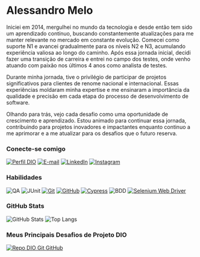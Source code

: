 

# Alessandro Melo
Iniciei em 2014, mergulhei no mundo da tecnologia e desde então tem sido um aprendizado contínuo, buscando constantemente atualizações para me manter relevante no mercado em constante evolução. Comecei como suporte N1 e avancei gradualmente para os níveis N2 e N3, acumulando experiência valiosa ao longo do caminho. Após essa jornada inicial, decidi fazer uma transição de carreira e entrei no campo dos testes, onde venho atuando com paixão nos últimos 4 anos como analista de testes.

Durante minha jornada, tive o privilégio de participar de projetos significativos para clientes de renome nacional e internacional. Essas experiências moldaram minha expertise e me ensinaram a importância da qualidade e precisão em cada etapa do processo de desenvolvimento de software.

Olhando para trás, vejo cada desafio como uma oportunidade de crescimento e aprendizado. Estou animado para continuar essa jornada, contribuindo para projetos inovadores e impactantes enquanto continuo a me aprimorar e a me atualizar para os desafios que o futuro reserva.

### Conecte-se comigo
[![Perfil DIO](https://img.shields.io/badge/-Meu%20Perfil%20na%20DIO-30A3DC?style=for-the-badge)](https://www.dio.me/users/1986_alessandro)
[![E-mail](https://img.shields.io/badge/-Email-000?style=for-the-badge&logo=microsoft-outlook&logoColor=E94D5F)](mailto:1986.alessandro@gmail.com)
[![LinkedIn](https://img.shields.io/badge/-LinkedIn-000?style=for-the-badge&logo=linkedin&logoColor=30A3DC)](https://www.linkedin.com/in/alessandro-melo-03041855/)
[![Instagram](https://img.shields.io/badge/-Instagram-000?style=for-the-badge&logo=instagram&logoColor=)](https://www.instagram.com/alessandromeloqa/)

### Habilidades
![QA](https://img.shields.io/badge/qa-000?style=for-the-badge&logo=qa)
![JUnit](https://img.shields.io/badge/JUnit-000?style=for-the-badge&logo=junit5)
[![Git](https://img.shields.io/badge/Git-000?style=for-the-badge&logo=git&logoColor=E94D5F)](https://git-scm.com/doc) 
[![GitHub](https://img.shields.io/badge/GitHub-000?style=for-the-badge&logo=github&logoColor=30A3DC)](https://docs.github.com/)
[![Cypress](https://img.shields.io/badge/cypress-000?style=for-the-badge&logo=cypress&logoColor=30A3DC)](https://www.cypress.io/)
![BDD](https://img.shields.io/badge/bdd-000?style=for-the-badge&logo=bdd&logoColor=30A3DC)
[![Selenium Web Driver](https://img.shields.io/badge/selenium-000?style=for-the-badge&logo=selenium&logoColor=30A3DC)](https://www.selenium.dev/documentation/webdriver/)

### GitHub Stats
![GitHub Stats](https://github-readme-stats.vercel.app/api?username=AlessandroMelo&theme=transparent&bg_color=000&border_color=30A3DC&show_icons=true&icon_color=30A3DC&title_color=E94D5F&text_color=FFF)
![Top Langs](https://github-readme-stats-git-masterrstaa-rickstaa.vercel.app/api/top-langs/?username=SEUUSERNAME&layout=compact&bg_color=000&border_color=30A3DC&title_color=E94D5F&text_color=FFF)

### Meus Principais Desafios de Projeto DIO
[![Repo DIO Git GitHub](https://github-readme-stats.vercel.app/api/pin/?username=elidianaandrade&repo=dio-lab-open-source&bg_color=000&border_color=30A3DC&show_icons=true&icon_color=30A3DC&title_color=E94D5F&text_color=FFF)](https://github.com/elidianaandrade/dio-lab-open-source)

